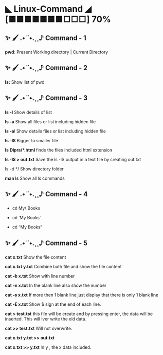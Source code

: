 # ◣ Linux-Command ◢ [■■■■■■■□□□] 70%


## ✨ 🖌 .•*¨*•.¸¸♪ Command - 1
**pwd:** Present Working directory | Current Directory




## ✨ 🖌 .•*¨*•.¸¸♪ Command - 2
**ls:** Show list of pwd




## ✨ 🖌 .•*¨*•.¸¸♪ Command - 3
**ls -l** Show details of list

**ls -a** Show all files or list including hidden file

**ls -al** Show details files or list including hidden file

**ls -lS** Bigger to smaller file

**ls Dipra/*.html** finds the files included html extension

**ls -lS > out.txt** Save the ls -lS output in a text file by creating out.txt

ls -d */ Show directory folder

**man ls** Show all ls commands





## ✨ 🖌 .•*¨*•.¸¸♪ Command - 4
- cd My\ Books

- cd ‘My Books’

- cd “My Books”





## ✨ 🖌 .•*¨*•.¸¸♪ Command - 5

**cat x.txt** Show the file content

**cat x.txt y.txt** Combine both file and show the file content

**cat -b x.tst** Show with line number

**cat -n x.txt** In the blank line also show the number

**cat -s x.txt** If more then 1 blank line just display that there is only 1 blank line

**cat -E x.txt** Show $ sign at the end of each line.

**cat > test.tst**  this file will be create and by pressing enter, the data will be inserted. This will iver write the old data.

**cat >> test.txt** Will not overwrite.

**cat x.txt y.txt >> out.txt** 

**cat x.txt >> y.txt**  In y , the x data included.


